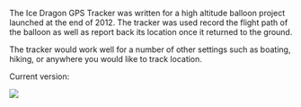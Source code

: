 The Ice Dragon GPS Tracker was written for a high altitude balloon project launched at the end of 2012.  The tracker was used record the flight path of the balloon as well as report back its location once it returned to the ground.

The tracker would work well for a number of other settings such as boating, hiking, or anywhere you would like to track location.

Current version:

[![](https://developer.android.com/images/brand/en_generic_rgb_wo_60.png)](https://play.google.com/store/apps/details?id=com.stonedonkey.icedragon)